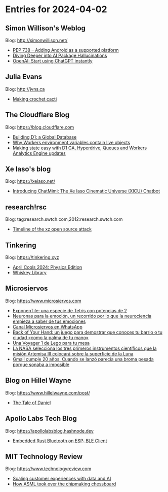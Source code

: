 # Entries for 2024-04-02
## Simon Willison's Weblog 
Blog: http://simonwillison.net/ 

- [PEP 738 – Adding Android as a supported platform](https://simonwillison.net/2024/Apr/1/pep-738/#atom-everything)
- [Diving Deeper into AI Package Hallucinations](https://simonwillison.net/2024/Apr/1/diving-deeper-into-ai-package-hallucinations/#atom-everything)
- [OpenAI: Start using ChatGPT instantly](https://simonwillison.net/2024/Apr/1/chatgpt-instantly/#atom-everything)
## Julia Evans 
Blog: http://jvns.ca 

- [Making crochet cacti](https://jvns.ca/blog/2024/04/01/making-crochet-cacti/)
##  The Cloudflare Blog  
Blog: https://blog.cloudflare.com 

- [Building D1: a Global Database](https://blog.cloudflare.com/building-d1-a-global-database)
- [Why Workers environment variables contain live objects](https://blog.cloudflare.com/workers-environment-live-object-bindings)
- [Making state easy with D1 GA, Hyperdrive, Queues and Workers Analytics Engine updates](https://blog.cloudflare.com/making-full-stack-easier-d1-ga-hyperdrive-queues)
## Xe Iaso's blog 
Blog: https://xeiaso.net/ 

- [Introducing ChatMimi: The Xe Iaso Cinematic Universe (XICU) Chatbot](https://xeiaso.net/notes/2024/introducing-chatmimi/)
## research!rsc 
Blog: tag:research.swtch.com,2012:research.swtch.com 

- [Timeline of the xz open source attack](http://research.swtch.com/xz-timeline)
## Tinkering 
Blog: https://tinkering.xyz 

- [April Cools 2024: Physics Edition](https://tinkering.xyz/april-cools-2024/)
- [Whiskey Library](https://tinkering.xyz/whiskey-library/)
## Microsiervos 
Blog: https://www.microsiervos.com 

- [ExponenTile: una especie de Tetris con potencias de 2](https://www.microsiervos.com/archivo/juegos-y-diversion/exponentile-tetris-potencias-2.html)
- [Neuronas para la emoción, un recorrido por lo que la neurociencia empieza a saber de tus emociones](https://www.microsiervos.com/archivo/libros/neuronas-emocion-xurxo-marino.html)
- [Canal Microsiervos en WhatsApp](https://www.microsiervos.com/archivo/general/canal-microsiervos-whatsapp.html)
- [Back of Your Hand: un juego para demostrar que conoces tu barrio o tu ciudad «como la palma de tu mano»](https://www.microsiervos.com/archivo/juegos-y-diversion/back-of-your-hand-juego-barrio-ciudad.html)
- [Una Voyager 1 de Lego para tu mesa](https://www.microsiervos.com/archivo/juegos-y-diversion/voyager-1-lego.html)
- [La NASA selecciona los tres primeros instrumentos científicos que la misión Artemisa III colocará sobre la superficie de la Luna](https://www.microsiervos.com/archivo/ciencia/nasa-tres-primeros-instrumentos-superficie-luna-artemisa-iii.html)
- [Gmail cumple 20 años. Cuando se lanzó parecía una broma pesada porque sonaba a imposible](https://www.microsiervos.com/archivo/internet/gmail-cumple-20-aniv.html)
## Blog on Hillel Wayne 
Blog: https://www.hillelwayne.com/post/ 

- [The Tale of Daniel](https://www.hillelwayne.com/post/tale-of-daniel/)
## Apollo Labs Tech Blog 
Blog: https://apollolabsblog.hashnode.dev 

- [Embedded Rust Bluetooth on ESP: BLE Client](https://apollolabsblog.hashnode.dev/embedded-rust-bluetooth-on-esp-ble-client)
## MIT Technology Review 
Blog: https://www.technologyreview.com 

- [Scaling customer experiences with data and AI](https://www.technologyreview.com/2024/04/01/1090076/scaling-customer-experiences-with-data-and-ai/)
- [How ASML took over the chipmaking chessboard](https://www.technologyreview.com/2024/04/01/1090393/how-asml-took-over-the-chipmaking-chessboard/)